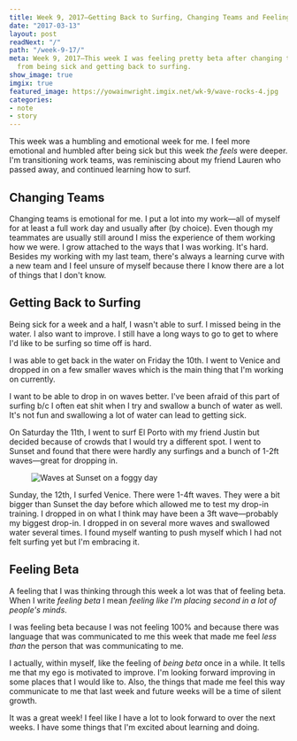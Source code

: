 ```yaml
---
title: Week 9, 2017—Getting Back to Surfing, Changing Teams and Feeling Beta
date: "2017-03-13"
layout: post
readNext: "/"
path: "/week-9-17/"
meta: Week 9, 2017—This week I was feeling pretty beta after changing teams, recovering
  from being sick and getting back to surfing.
show_image: true
imgix: true
featured_image: https://yowainwright.imgix.net/wk-9/wave-rocks-4.jpg
categories:
- note
- story
---
```


This week was a humbling and emotional week for me. I feel more emotional and humbled after being sick but this week _the feels_ were deeper. I'm transitioning work teams, was reminiscing about my friend Lauren who passed away, and continued learning how to surf.

## Changing Teams

Changing teams is emotional for me. I put a lot into my work—all of myself for at least a full work day and usually after (by choice). Even though my teammates are usually still around I miss the experience of them working how we were. I grow attached to the ways that I was working. It's hard. Besides my working with my last team, there's always a learning curve with a new team and I feel unsure of myself because there I know there are a lot of things that I don't know. 

## Getting Back to Surfing

Being sick for a week and a half, I wasn't able to surf. I missed being in the water. I also want to improve. I still have a long ways to go to get to where I'd like to be surfing so time off is hard. 

I was able to get back in the water on Friday the 10th. I went to Venice and dropped in on a few smaller waves which is the main thing that I'm working on currently. 

I want to be able to drop in on waves better. I've been afraid of this part of surfing b/c I often eat shit when I try and swallow a bunch of water as well. It's not fun and swallowing a lot of water can lead to getting sick. 

On Saturday the 11th, I went to surf El Porto with my friend Justin but decided because of crowds that I would try a different spot. I went to Sunset and found that there were hardly any surfings and a bunch of 1-2ft waves—great for dropping in. 

<figure>
  <img src="//yowainwright.imgix.net/wk-9/wave-rocks-3.jpg?w=800&h=800&crop=focalpoint&auto=format" alt="Waves at Sunset on a foggy day" />
</figure>

Sunday, the 12th, I surfed Venice. There were 1-4ft waves. They were a bit bigger than Sunset the day before which allowed me to test my drop-in training. I dropped in on what I think may have been a 3ft wave—probably my biggest drop-in. I dropped in on several more waves and swallowed water several times. I found myself wanting to push myself which I had not felt surfing yet but I'm embracing it. 

## Feeling Beta

A feeling that I was thinking through this week a lot was that of feeling beta. When I write _feeling beta_ I mean _feeling like I'm placing second in a lot of people's minds_. 

I was feeling beta because I was not feeling 100% and because there was language that was communicated to me this week that made me feel _less than_ the person that was communicating to me. 

I actually, within myself, like the feeling of _being beta_ once in a while. It tells me that my ego is motivated to improve. I'm looking forward improving in some places that I would like to. Also, the things that made me feel this way communicate to me that last week and future weeks will be a time of silent growth. 

It was a great week! I feel like I have a lot to look forward to over the next weeks. I have some things that I'm excited about learning and doing. 


